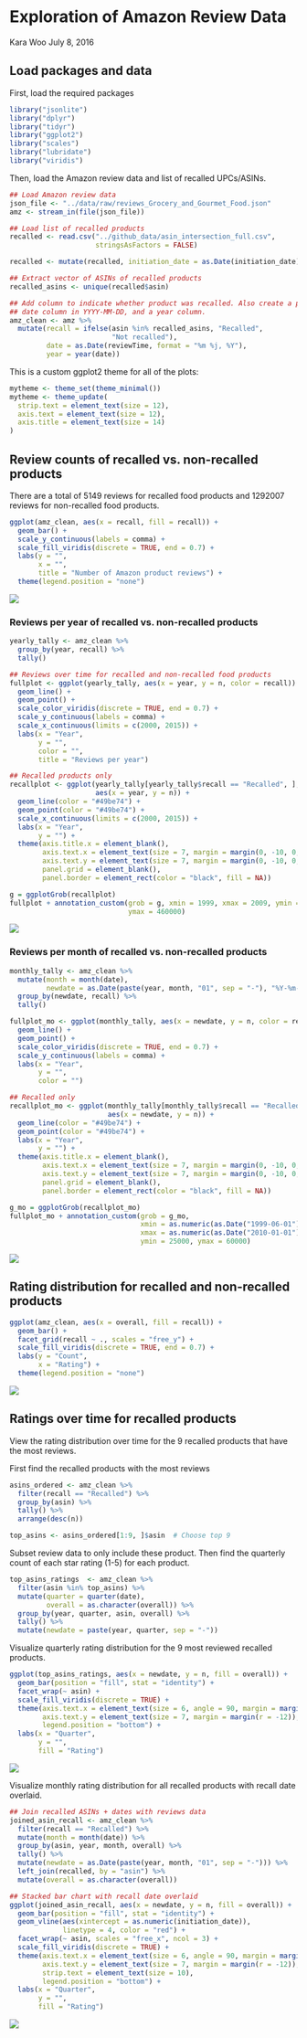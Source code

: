 Exploration of Amazon Review Data
================
Kara Woo
July 8, 2016

Load packages and data
----------------------

First, load the required packages

``` r
library("jsonlite")
library("dplyr")
library("tidyr")
library("ggplot2")
library("scales")
library("lubridate")
library("viridis")
```

Then, load the Amazon review data and list of recalled UPCs/ASINs.

``` r
## Load Amazon review data
json_file <- "../data/raw/reviews_Grocery_and_Gourmet_Food.json"
amz <- stream_in(file(json_file))

## Load list of recalled products
recalled <- read.csv("../github_data/asin_intersection_full.csv",
                     stringsAsFactors = FALSE)

recalled <- mutate(recalled, initiation_date = as.Date(initiation_date))

## Extract vector of ASINs of recalled products
recalled_asins <- unique(recalled$asin)

## Add column to indicate whether product was recalled. Also create a proper
## date column in YYYY-MM-DD, and a year column.
amz_clean <- amz %>%
  mutate(recall = ifelse(asin %in% recalled_asins, "Recalled",
                         "Not recalled"),
         date = as.Date(reviewTime, format = "%m %j, %Y"),
         year = year(date))
```

This is a custom ggplot2 theme for all of the plots:

``` r
mytheme <- theme_set(theme_minimal())
mytheme <- theme_update(
  strip.text = element_text(size = 12),
  axis.text = element_text(size = 12),
  axis.title = element_text(size = 14)
)
```

Review counts of recalled vs. non-recalled products
---------------------------------------------------

There are a total of 5149 reviews for recalled food products and 1292007 reviews for non-recalled food products.

``` r
ggplot(amz_clean, aes(x = recall, fill = recall)) +
  geom_bar() +
  scale_y_continuous(labels = comma) +
  scale_fill_viridis(discrete = TRUE, end = 0.7) +
  labs(y = "",
       x = "",
       title = "Number of Amazon product reviews") +
  theme(legend.position = "none")
```

![](../figs/total-review-n-1.png)

### Reviews per year of recalled vs. non-recalled products

``` r
yearly_tally <- amz_clean %>%
  group_by(year, recall) %>%
  tally()

## Reviews over time for recalled and non-recalled food products
fullplot <- ggplot(yearly_tally, aes(x = year, y = n, color = recall)) +
  geom_line() +
  geom_point() +
  scale_color_viridis(discrete = TRUE, end = 0.7) +
  scale_y_continuous(labels = comma) +
  scale_x_continuous(limits = c(2000, 2015)) +
  labs(x = "Year",
       y = "",
       color = "",
       title = "Reviews per year")

## Recalled products only
recallplot <- ggplot(yearly_tally[yearly_tally$recall == "Recalled", ],
                     aes(x = year, y = n)) +
  geom_line(color = "#49be74") +
  geom_point(color = "#49be74") +
  scale_x_continuous(limits = c(2000, 2015)) +
  labs(x = "Year",
       y = "") +
  theme(axis.title.x = element_blank(),
        axis.text.x = element_text(size = 7, margin = margin(0, -10, 0, 0, "pt")),
        axis.text.y = element_text(size = 7, margin = margin(0, -10, 0, 0, "pt")),
        panel.grid = element_blank(),
        panel.border = element_rect(color = "black", fill = NA))

g = ggplotGrob(recallplot)
fullplot + annotation_custom(grob = g, xmin = 1999, xmax = 2009, ymin = 260000,
                             ymax = 460000)
```

![](../figs/yearly-counts-1.png)

### Reviews per month of recalled vs. non-recalled products

``` r
monthly_tally <- amz_clean %>%
  mutate(month = month(date),
         newdate = as.Date(paste(year, month, "01", sep = "-"), "%Y-%m-%d")) %>%
  group_by(newdate, recall) %>%
  tally()

fullplot_mo <- ggplot(monthly_tally, aes(x = newdate, y = n, color = recall)) +
  geom_line() +
  geom_point() +
  scale_color_viridis(discrete = TRUE, end = 0.7) +
  scale_y_continuous(labels = comma) +
  labs(x = "Year",
       y = "",
       color = "")

## Recalled only
recallplot_mo <- ggplot(monthly_tally[monthly_tally$recall == "Recalled", ],
                        aes(x = newdate, y = n)) +
  geom_line(color = "#49be74") +
  geom_point(color = "#49be74") +
  labs(x = "Year",
       y = "") +
  theme(axis.title.x = element_blank(),
        axis.text.x = element_text(size = 7, margin = margin(0, -10, 0, 0, "pt")),
        axis.text.y = element_text(size = 7, margin = margin(0, -10, 0, 0, "pt")),
        panel.grid = element_blank(),
        panel.border = element_rect(color = "black", fill = NA))

g_mo = ggplotGrob(recallplot_mo)
fullplot_mo + annotation_custom(grob = g_mo,
                                xmin = as.numeric(as.Date("1999-06-01")),
                                xmax = as.numeric(as.Date("2010-01-01")),
                                ymin = 25000, ymax = 60000)
```

![](../figs/monthly-counts-1.png)

Rating distribution for recalled and non-recalled products
----------------------------------------------------------

``` r
ggplot(amz_clean, aes(x = overall, fill = recall)) +
  geom_bar() +
  facet_grid(recall ~ ., scales = "free_y") +
  scale_fill_viridis(discrete = TRUE, end = 0.7) +
  labs(y = "Count",
       x = "Rating") +
  theme(legend.position = "none")
```

![](../figs/rating-distributions-1.png)

Ratings over time for recalled products
---------------------------------------

View the rating distribution over time for the 9 recalled products that have the most reviews.

First find the recalled products with the most reviews

``` r
asins_ordered <- amz_clean %>%
  filter(recall == "Recalled") %>%
  group_by(asin) %>%
  tally() %>%
  arrange(desc(n))

top_asins <- asins_ordered[1:9, ]$asin  # Choose top 9
```

Subset review data to only include these product. Then find the quarterly count of each star rating (1-5) for each product.

``` r
top_asins_ratings  <- amz_clean %>%
  filter(asin %in% top_asins) %>%
  mutate(quarter = quarter(date),
         overall = as.character(overall)) %>%
  group_by(year, quarter, asin, overall) %>%
  tally() %>%
  mutate(newdate = paste(year, quarter, sep = "-"))
```

Visualize quarterly rating distribution for the 9 most reviewed recalled products.

``` r
ggplot(top_asins_ratings, aes(x = newdate, y = n, fill = overall)) +
  geom_bar(position = "fill", stat = "identity") + 
  facet_wrap(~ asin) +
  scale_fill_viridis(discrete = TRUE) +
  theme(axis.text.x = element_text(size = 6, angle = 90, margin = margin(t = -12)),
        axis.text.y = element_text(size = 7, margin = margin(r = -12)),
        legend.position = "bottom") +
  labs(x = "Quarter",
       y = "",
       fill = "Rating")
```

![](../figs/quarterly-rating-dist-recalled-1.png)

Visualize monthly rating distribution for all recalled products with recall date overlaid.

``` r
## Join recalled ASINs + dates with reviews data
joined_asin_recall <- amz_clean %>%
  filter(recall == "Recalled") %>%
  mutate(month = month(date)) %>%
  group_by(asin, year, month, overall) %>%
  tally() %>%
  mutate(newdate = as.Date(paste(year, month, "01", sep = "-"))) %>%
  left_join(recalled, by = "asin") %>%
  mutate(overall = as.character(overall))

## Stacked bar chart with recall date overlaid
ggplot(joined_asin_recall, aes(x = newdate, y = n, fill = overall)) +
  geom_bar(position = "fill", stat = "identity") +
  geom_vline(aes(xintercept = as.numeric(initiation_date)),
             linetype = 4, color = "red") +
  facet_wrap(~ asin, scales = "free_x", ncol = 3) +
  scale_fill_viridis(discrete = TRUE) +
  theme(axis.text.x = element_text(size = 6, angle = 90, margin = margin(t = -12)),
        axis.text.y = element_text(size = 7, margin = margin(r = -12)),
        strip.text = element_text(size = 10),
        legend.position = "bottom") +
  labs(x = "Quarter",
       y = "",
       fill = "Rating")
```

![](../figs/monthly-rating-dist-with-recall-1.png)
